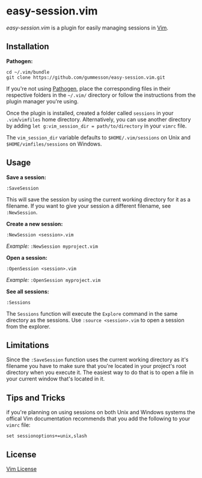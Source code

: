 # easy-session.vim

*easy-session.vim* is a plugin for easily managing sessions in [Vim](http://www.vim.org/ "Vim").

## Installation

**Pathogen:**

    cd ~/.vim/bundle
    git clone https://github.com/gummesson/easy-session.vim.git

If you're not using [Pathogen](https://github.com/tpope/vim-pathogen "Pathogen"), place the corresponding files in their respective folders in the `~/.vim/` directory or follow the instructions from the plugin manager you're using.

Once the plugin is installed, created a folder called `sessions` in your `.vim`/`vimfiles` home directory. Alternatively, you can use another directory by adding `let g:vim_session_dir = path/to/directory` in your `vimrc` file.

The `vim_session_dir` variable defaults to `$HOME/.vim/sessions` on Unix and `$HOME/vimfiles/sessions` on Windows.

## Usage

**Save a session:**

    :SaveSession

This will save the session by using the current working directory for it as a filename. If you want to give your session a different filename, see `:NewSession`.

**Create a new session:**

    :NewSession <session>.vim

*Example:* `:NewSession myproject.vim`

**Open a session:**

    :OpenSession <session>.vim

*Example:* `:OpenSession myproject.vim`

**See all sessions:**

    :Sessions

The `Sessions` function will execute the `Explore` command in the same directory as the sessions. Use `:source <session>.vim` to open a session from the explorer.

## Limitations

Since the `:SaveSession` function uses the current working directory as it's filename you have to make sure that you're located in your project's root directory when you execute it. The easiest way to do that is to open a file in your current window that's located in it.

## Tips and Tricks

if you're planning on using sessions on both Unix and Windows systems the offical Vim documentation recommends that you add the following to your `vimrc` file:

    set sessionoptions+=unix,slash

## License
[Vim License](http://vimdoc.sourceforge.net/htmldoc/uganda.html#license "Vim License")